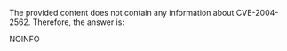 The provided content does not contain any information about CVE-2004-2562. Therefore, the answer is:

NOINFO
